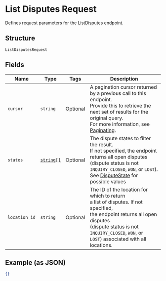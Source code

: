 
# List Disputes Request

Defines request parameters for the ListDisputes endpoint.

## Structure

`ListDisputesRequest`

## Fields

| Name | Type | Tags | Description |
|  --- | --- | --- | --- |
| `cursor` | `string` | Optional | A pagination cursor returned by a previous call to this endpoint.<br>Provide this to retrieve the next set of results for the original query.<br>For more information, see [Paginating](https://developer.squareup.com/docs/basics/api101/pagination). |
| `states` | [`string[]`](/doc/models/dispute-state.md) | Optional | The dispute states to filter the result.<br>If not specified, the endpoint<br>returns all open disputes (dispute status is not<br>`INQUIRY_CLOSED`, `WON`, or `LOST`).<br>See [DisputeState](#type-disputestate) for possible values |
| `location_id` | `string` | Optional | The ID of the location for which to return<br>a list of disputes. If not specified,<br>the endpoint returns all open disputes<br>(dispute status is not `INQUIRY_CLOSED`, `WON`, or<br>`LOST`) associated with all locations. |

## Example (as JSON)

```json
{}
```

